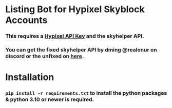# Listing Bot for Hypixel Skyblock Accounts
### This requires a [Hypixel API Key](https://developer.hypixel.net) **and** the skyhelper API. 
### You can get the fixed skyhelper API by dming @realonur on discord or the unfixed on [here](https://github.com/Altpapier/SkyHelperAPI/blob/master/README.md). 

# Installation 
### `pip install -r requirements.txt` to install the python packages & python 3.10 or newer is required.

